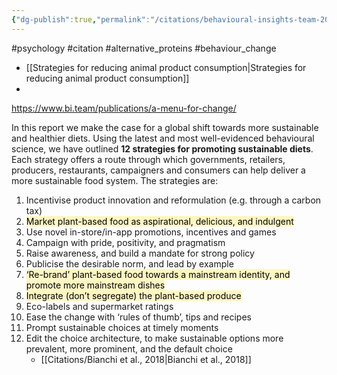 ```yaml
---
{"dg-publish":true,"permalink":"/citations/behavioural-insights-team-2020/","created":"2024-04-21T23:02:25.000+01:00","updated":"2025-10-10T23:54:51.490+01:00"}
---
```


#psychology #citation #alternative_proteins #behaviour_change

- [[Strategies for reducing animal product consumption\|Strategies for reducing animal product consumption]]
- 

https://www.bi.team/publications/a-menu-for-change/

In this report we make the case for a global shift towards more sustainable and healthier diets. Using the latest and most well-evidenced behavioural science, we have outlined **12 strategies for promoting sustainable diets**. Each strategy offers a route through which governments, retailers, producers, restaurants, campaigners and consumers can help deliver a more sustainable food system. The strategies are: 

1. Incentivise product innovation and reformulation (e.g. through a carbon tax)
2. <mark style="background: #FFF3A3A6;">Market plant-based food as aspirational, delicious, and indulgent</mark>
3. Use novel in-store/in-app promotions, incentives and games
4. Campaign with pride, positivity, and pragmatism
5. Raise awareness, and build a mandate for strong policy
6. Publicise the desirable norm, and lead by example
7. <mark style="background: #FFF3A3A6;">‘Re-brand’ plant-based food towards a mainstream identity, and promote more mainstream dishes</mark>
8. <mark style="background: #FFF3A3A6;">Integrate (don’t segregate) the plant-based produce</mark>
9. Eco-labels and supermarket ratings
10. Ease the change with ‘rules of thumb’, tips and recipes
11. Prompt sustainable choices at timely moments
12. Edit the choice architecture, to make sustainable options more prevalent, more prominent, and the default choice
	- [[Citations/Bianchi et al., 2018\|Bianchi et al., 2018]]